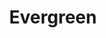 ---
title: "Evergreen"
description: "Full-fledged thought. Consistently revised and referred to."
---